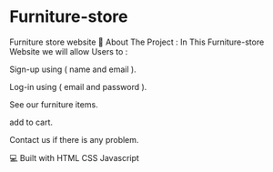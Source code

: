 # Furniture-store
Furniture store website
🧐 About The Project :
In This Furniture-store Website we will allow Users to :

Sign-up using ( name and email ).

Log-in using ( email and password ).

See our furniture items.

add to cart.

Contact us if there is any problem.

💻 Built with
HTML
CSS
Javascript
